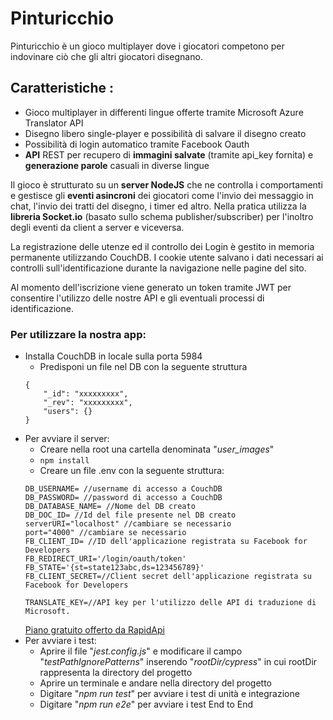 # Pinturicchio

Pinturicchio è un gioco multiplayer dove i giocatori competono per indovinare ciò che gli altri giocatori disegnano.

## **Caratteristiche** :
- Gioco multiplayer in differenti lingue offerte tramite Microsoft Azure Translator API
- Disegno libero single-player e possibilità di salvare il disegno creato
- Possibilità di login automatico tramite Facebook Oauth
- **API** REST per recupero di **immagini salvate** (tramite api_key fornita) e **generazione parole** casuali in diverse lingue

Il gioco è strutturato su un **server NodeJS** che ne controlla i comportamenti e gestisce gli **eventi asincroni** dei giocatori come l'invio dei messaggio in chat, l'invio dei tratti del disegno, i timer ed altro.
Nella pratica utilizza la **libreria Socket.io** (basato sullo schema publisher/subscriber) per l'inoltro degli eventi da client a server e viceversa.

La registrazione delle utenze ed il controllo dei Login è gestito in memoria permanente utilizzando CouchDB. I cookie utente salvano i dati necessari ai controlli sull'identificazione
durante la navigazione nelle pagine del sito.

Al momento dell'iscrizione viene generato un token tramite JWT per consentire l'utilizzo delle nostre API e gli eventuali processi di identificazione.

 ### Per utilizzare la nostra app:
- Installa CouchDB in locale sulla porta 5984
    - Predisponi un file nel DB con la seguente struttura 
    ```
    {
        "_id": "xxxxxxxxx",
        "_rev": "xxxxxxxxx",
        "users": {}
    }
    ```
- Per avviare il server:
    - Creare nella root una cartella denominata "*user_images*"
    - ```npm install```
    - Creare un file .env con la seguente struttura:
    ```
    DB_USERNAME= //username di accesso a CouchDB
    DB_PASSWORD= //password di accesso a CouchDB
    DB_DATABASE_NAME= //Nome del DB creato
    DB_DOC_ID= //Id del file presente nel DB creato
    serverURI="localhost" //cambiare se necessario
    port="4000" //cambiare se necessario
    FB_CLIENT_ID= //ID dell'applicazione registrata su Facebook for Developers
    FB_REDIRECT_URI='/login/oauth/token'
    FB_STATE='{st=state123abc,ds=123456789}'
    FB_CLIENT_SECRET=//Client secret dell'applicazione registrata su Facebook for Developers
    
    TRANSLATE_KEY=//API key per l'utilizzo delle API di traduzione di Microsoft.
    ```
    [Piano gratuito offerto da RapidApi](https://rapidapi.com/microsoft-azure-org-microsoft-cognitive-services/api/microsoft-translator-text)
- Per avviare i test:
    - Aprire il file "*jest.config.js*" e modificare il campo "*testPathIgnorePatterns*" inserendo "*rootDir/cypress*" in cui rootDir rappresenta la directory del progetto
    - Aprire un terminale e andare nella directory del progetto 
    - Digitare "*npm run test*" per avviare i test di unità e integrazione
    - Digitare "*npm run e2e*" per avviare i test End to End
    
